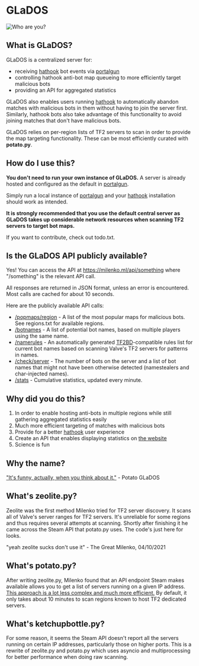 # GLaDOS

![Who are you?](https://i.imgur.com/0gbb1AH.png)


## What is GLaDOS?

GLaDOS is a centralized server for:
* receiving [hathook](https://github.com/incontestableness/hathook-public) bot events via [portalgun](https://github.com/incontestableness/portalgun)
* controlling hathook anti-bot map queueing to more efficiently target malicious bots
* providing an API for aggregated statistics

GLaDOS also enables users running [hathook](https://github.com/incontestableness/hathook-public) to automatically abandon matches with malicious bots in them without having to join the server first. Similarly, hathook bots also take advantage of this functionality to avoid joining matches that don't have malicious bots.

GLaDOS relies on per-region lists of TF2 servers to scan in order to provide the map targeting functionality. These can be most efficiently curated with **potato.py**.


## How do I use this?

**You don't need to run your own instance of GLaDOS.** A server is already hosted and configured as the default in [portalgun](https://github.com/incontestableness/portalgun).

Simply run a local instance of [portalgun](https://github.com/incontestableness/portalgun) and your [hathook](https://github.com/incontestableness/hathook-public) installation should work as intended.

**It is strongly recommended that you use the default central server as GLaDOS takes up considerable network resources when scanning TF2 servers to target bot maps.**

If you want to contribute, check out todo.txt.


## Is the GLaDOS API publicly available?

Yes! You can access the API at https://milenko.ml/api/something where "/something" is the relevant API call.

All responses are returned in JSON format, unless an error is encountered. Most calls are cached for about 10 seconds.

Here are the publicly available API calls:
* [/popmaps/region](https://milenko.ml/api/popmaps/iad) - A list of the most popular maps for malicious bots. See regions.txt for available regions.
* [/botnames](https://milenko.ml/api/botnames) - A list of potential bot names, based on multiple players using the same name.
* [/namerules](https://milenko.ml/api/namerules) - An automatically generated [TF2BD](https://github.com/PazerOP/tf2_bot_detector)-compatible rules list for current bot names based on scanning Valve's TF2 servers for patterns in names.
* [/check/server](https://milenko.ml/api/check/208.78.165.231:27015) - The number of bots on the server and a list of bot names that might not have been otherwise detected (namestealers and char-injected names).
* [/stats](https://milenko.ml/api/stats) - Cumulative statistics, updated every minute.


## Why did you do this?

1. In order to enable hosting anti-bots in multiple regions while still gathering aggregated statistics easily
2. Much more efficient targeting of matches with malicious bots
3. Provide for a better [hathook](https://github.com/incontestableness/hathook-public) user experience
4. Create an API that enables displaying statistics on [the website](https://milenko.ml/)
5. Science is fun


## Why the name?

["It's funny, actually, when you think about it."](https://i1.theportalwiki.net/img/3/3b/GLaDOS_escape_01_part1_nag09-1.wav) - Potato GLaDOS


## What's zeolite.py?

Zeolite was the first method Milenko tried for TF2 server discovery. It scans all of Valve's server ranges for TF2 servers. It's unreliable for some regions and thus requires several attempts at scanning. Shortly after finishing it he came across the Steam API that potato.py uses. The code's just here for looks.

"yeah zeolite sucks don't use it" - The Great Milenko, 04/10/2021


## What's potato.py?

After writing zeolite.py, Milenko found that an API endpoint Steam makes available allows you to get a list of servers running on a given IP address. [This approach is a lot less complex and much more efficient.](https://i1.theportalwiki.net/img/5/58/GLaDOS_potatos_longfall_speech03.wav) By default, it only takes about 10 minutes to scan regions known to host TF2 dedicated servers.


## What's ketchupbottle.py?

For some reason, it seems the Steam API doesn't report all the servers running on certain IP addresses, particularly those on higher ports. This is a rewrite of zeolite.py and potato.py which uses asyncio and multiprocessing for better performance when doing raw scanning.
